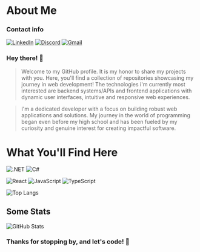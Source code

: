 # About Me
### Contact info
[![LinkedIn](https://img.shields.io/badge/LinkedIn-0077B5?style=for-the-badge&logo=linkedin&logoColor=white)](https://www.linkedin.com/in/lucas-f-costa/)
[![Discord](https://img.shields.io/badge/Discord-7289DA?style=for-the-badge&logo=discord&logoColor=white)](https://discord.com/channels/@lucas_cnet/)
[![Gmail](https://img.shields.io/badge/Gmail-333333?style=for-the-badge&logo=gmail&logoColor=red)](mailto:lucas.co090869@gmail.com)

### Hey there! 👋
> Welcome to my GitHub profile. It is my honor to share my projects with you. Here, you'll find a collection of repositories showcasing my journey in web development! The technologies i'm currently most interested are backend systems/APIs and frontend applications with dynamic user interfaces, intuitive and responsive web experiences.

> I'm a dedicated developer with a focus on building robust web applications and solutions. My journey in the world of programming began even before my high school and has been fueled by my curiosity and genuine interest for creating impactful software.

# What You'll Find Here
![.NET](https://img.shields.io/badge/.NET-5C2D91?style=for-the-badge&logo=.net&logoColor=white)
![C#](https://img.shields.io/badge/C%23-239120?style=for-the-badge&logo=c-sharp&logoColor=white)

![React](https://img.shields.io/badge/React-20232A?style=for-the-badge&logo=react&logoColor=61DAFB)
![JavaScript](https://img.shields.io/badge/JavaScript-F7DF1E?style=for-the-badge&logo=javascript&logoColor=black)
![TypeScript](https://img.shields.io/badge/TypeScript-007ACC?style=for-the-badge&logo=typescript&logoColor=white)

![Top Langs](https://github-readme-stats-git-masterrstaa-rickstaa.vercel.app/api/top-langs/?username=LucasFdCosta&layout=compact&bg_color=000&border_color=30A3DC&title_color=E94D5F&text_color=FFF)

## Some Stats
![GitHub Stats](https://github-readme-stats.vercel.app/api?username=LucasFdCosta&theme=transparent&bg_color=000&border_color=30A3DC&show_icons=true&icon_color=30A3DC&title_color=E94D5F&text_color=FFF)

### Thanks for stopping by, and let's code! 🚀
<!---
LucasFdCosta/LucasFdCosta is a ✨ special ✨ repository because its `README.md` (this file) appears on your GitHub profile.
You can click the Preview link to take a look at your changes.
--->
